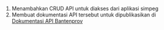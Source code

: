 1. Menambahkan CRUD API untuk diakses dari aplikasi simpeg
2. Membuat dokumentasi API tersebut untuk dipublikasikan di [Dokumentasi API Bantenprov](http://api.bantenprov.go.id/)

